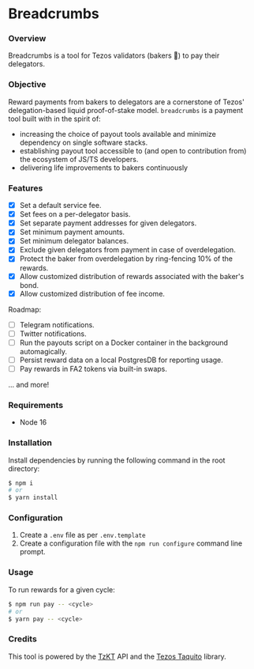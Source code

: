# Breadcrumbs

### Overview

Breadcrumbs is a tool for Tezos validators (bakers :baguette_bread:) to pay their delegators.

### Objective

Reward payments from bakers to delegators are a cornerstone of Tezos' delegation-based liquid proof-of-stake model. `breadcrumbs` is a payment tool built with in the spirit of:

- increasing the choice of payout tools available and minimize dependency on single software stacks.
- establishing payout tool accessible to (and open to contribution from) the ecosystem of JS/TS developers.
- delivering life improvements to bakers continuously

### Features

- [x] Set a default service fee.
- [x] Set fees on a per-delegator basis.
- [x] Set separate payment addresses for given delegators.
- [x] Set minimum payment amounts.
- [x] Set minimum delegator balances.
- [x] Exclude given delegators from payment in case of overdelegation.
- [x] Protect the baker from overdelegation by ring-fencing 10% of the rewards.
- [x] Allow customized distribution of rewards associated with the baker's bond.
- [x] Allow customized distribution of fee income.

Roadmap:

- [ ] Telegram notifications.
- [ ] Twitter notifications.
- [ ] Run the payouts script on a Docker container in the background automagically.
- [ ] Persist reward data on a local PostgresDB for reporting usage.
- [ ] Pay rewards in FA2 tokens via built-in swaps.

... and more!

### Requirements

- Node 16

### Installation

Install dependencies by running the following command in the root directory:

```bash
$ npm i
# or
$ yarn install
```

### Configuration

1. Create a `.env` file as per `.env.template`
2. Create a configuration file with the `npm run configure` command line prompt.

### Usage

To run rewards for a given cycle:

```bash
$ npm run pay -- <cycle>
# or
$ yarn pay -- <cycle>
```

### Credits

This tool is powered by the [TzKT](https://tzkt.io) API and the [Tezos Taquito](https://tezostaquito.io/) library.
